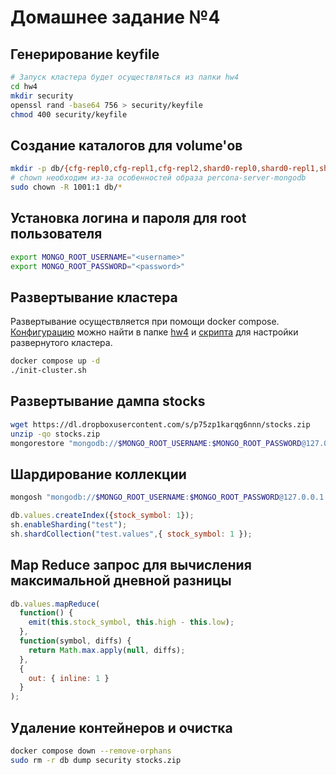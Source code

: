 # Домашнее задание №4

## Генерирование keyfile
```bash
# Запуск кластера будет осуществляться из папки hw4
cd hw4
mkdir security
openssl rand -base64 756 > security/keyfile
chmod 400 security/keyfile
```

## Создание каталогов для volume'ов
```bash
mkdir -p db/{cfg-repl0,cfg-repl1,cfg-repl2,shard0-repl0,shard0-repl1,shard0-repl2,shard1-repl0,shard1-repl1,shard1-repl2,shard2-repl0,shard2-repl1,shard2-repl2}
# chown необходим из-за особенностей образа percona-server-mongodb
sudo chown -R 1001:1 db/*
```

## Установка логина и пароля для root пользователя
```bash
export MONGO_ROOT_USERNAME="<username>"
export MONGO_ROOT_PASSWORD="<password>"
```

## Развертывание кластера

Развертывание осуществляется при помощи docker compose. [Конфигурацию](https://github.com/droppoint/mongodb_course_hw/blob/main/hw4/docker-compose.yml) можно найти в папке [hw4](https://github.com/droppoint/mongodb_course_hw/blob/main/hw4/) и [скрипта](https://github.com/droppoint/mongodb_course_hw/blob/main/hw4/init-cluster.sh) для настройки развернутого кластера.

```bash
docker compose up -d
./init-cluster.sh
```

## Развертывание дампа stocks
```bash
wget https://dl.dropboxusercontent.com/s/p75zp1karqg6nnn/stocks.zip 
unzip -qo stocks.zip
mongorestore "mongodb://$MONGO_ROOT_USERNAME:$MONGO_ROOT_PASSWORD@127.0.0.1:27017/test?authSource=admin" dump/stocks/values.bson 
```

## Шардирование коллекции
```bash
mongosh "mongodb://$MONGO_ROOT_USERNAME:$MONGO_ROOT_PASSWORD@127.0.0.1:27017/test?authSource=admin"
```

```javascript
db.values.createIndex({stock_symbol: 1});
sh.enableSharding("test");
sh.shardCollection("test.values",{ stock_symbol: 1 });
```

## Map Reduce запрос для вычисления максимальной дневной разницы
```javascript
db.values.mapReduce(
  function() {
    emit(this.stock_symbol, this.high - this.low);
  },
  function(symbol, diffs) {
    return Math.max.apply(null, diffs);
  },
  {
    out: { inline: 1 }
  }
);
```

## Удаление контейнеров и очистка
```bash
docker compose down --remove-orphans
sudo rm -r db dump security stocks.zip
```